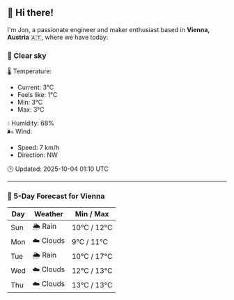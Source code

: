 ## 👋 Hi there!

I'm Jon, a passionate engineer and maker enthusiast based in **Vienna, Austria** 🇦🇹, where we have today:

### 🌙 Clear sky 

🌡️ Temperature: 
* Current: 3°C
* Feels like: 1°C
* Min: 3°C 
* Max: 3°C  

💧 Humidity: 68%  
🌬️ Wind: 
* Speed: 7 km/h 
* Direction: NW  

🕒 Updated: 2025-10-04 01:10 UTC

---

### 📅 5-Day Forecast for Vienna

| Day | Weather | Min / Max |
|-----|---------|------------|
| Sun | 🌦️ Rain | 10°C / 12°C |
| Mon | ☁️ Clouds | 9°C / 11°C |
| Tue | 🌦️ Rain | 10°C / 17°C |
| Wed | ☁️ Clouds | 12°C / 13°C |
| Thu | ☁️ Clouds | 13°C / 13°C |
